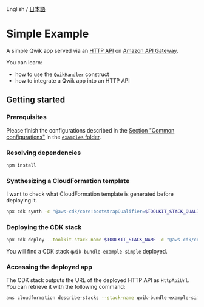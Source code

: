 English / [日本語](./README_ja.md)

# Simple Example

A simple Qwik app served via an [HTTP API](https://docs.aws.amazon.com/apigateway/latest/developerguide/http-api.html) on [Amazon API Gateway](https://aws.amazon.com/api-gateway/).

You can learn:
- how to use the [`QwikHandler`](../../api-docs/markdown/cdk-qwik-bundle.qwikhandler.md) construct
- how to integrate a Qwik app into an HTTP API

## Getting started

### Prerequisites

Please finish the configurations described in the [Section "Common configurations"](../README.md#common-configurations) in the [`examples` folder](../README.md).

### Resolving dependencies

```sh
npm install
```

### Synthesizing a CloudFormation template

I want to check what CloudFormation template is generated before deploying it.

```sh
npx cdk synth -c "@aws-cdk/core:bootstrapQualifier=$TOOLKIT_STACK_QUALIFIER"
```

### Deploying the CDK stack

```sh
npx cdk deploy --toolkit-stack-name $TOOLKIT_STACK_NAME -c "@aws-cdk/core:bootstrapQualifier=$TOOLKIT_STACK_QUALIFIER"
```

You will find a CDK stack `qwik-bundle-example-simple` deployed.

### Accessing the deployed app

The CDK stack outputs the URL of the deployed HTTP API as `HttpApiUrl`.
You can retrieve it with the following command:

```sh
aws cloudformation describe-stacks --stack-name qwik-bundle-example-simple --query "Stacks[0].Outputs[?OutputKey=='HttpApiUrl'].OutputValue" --output text
```